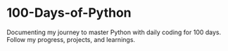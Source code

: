 # 100-Days-of-Python
Documenting my journey to master Python with daily coding for 100 days. Follow my progress, projects, and learnings.
